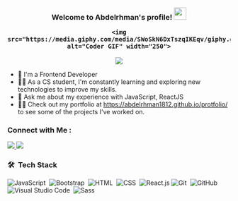 
<h3 align="center">
  Welcome to Abdelrhman's profile!
  <img src="https://media.giphy.com/media/hvRJCLFzcasrR4ia7z/giphy.gif" width="28">

    <img src="https://media.giphy.com/media/SWoSkN6DxTszqIKEqv/giphy.gif" alt="Coder GIF" width="250">
</h3>

<!-- Typing SVG by DenverCoder1 - https://github.com/DenverCoder1/readme-typing-svg -->
<p align="center">
  <a href="https://github.com/DenverCoder1/readme-typing-svg"><img src="https://readme-typing-svg.herokuapp.com/?lines=Frontend%20developer;Always%20learning%20new%20things&font=Fira%20Code&center=true&width=440&height=45&color=f75c7e&vCenter=true&size=22"></a>
</p> 

- 🏢 I'm a Frontend Developer 
- 👨‍💻 As a CS student, I'm constantly learning and exploring new technologies to improve my skills.
- 💬 Ask me about my experience with JavaScript, ReactJS
- 👨‍💻 Check out my portfolio at https://abdelrhman1812.github.io/protfolio/ to see some of the projects I've worked on.


### Connect with Me :

<a href="https://www.linkedin.com/in/abdelrahman-ali-b3a343284/" target="_blank">
<img src="https://img.shields.io/badge/-Abdelrhman%20Ali-0077B5?style=for-the-badge&logo=Linkedin&logoColor=white"/>
</a>
<a href='https://wa.me/+2001008034761?text=welcome'><img src="https://img.shields.io/badge/Abdelrhman%20Ali-0077B5?style=for-the-badge&logo=Whatsapp&logoColor=white"/></a>



### 🛠 &nbsp;Tech Stack
![JavaScript](https://img.shields.io/badge/-JavaScript-05122A?style=flat&logo=javascript)&nbsp;
![Bootstrap](https://img.shields.io/badge/-Bootstrap-05122A?style=flat&logo=bootstrap&logoColor=563D7C)&nbsp;
![HTML](https://img.shields.io/badge/-HTML-05122A?style=flat&logo=HTML5)&nbsp;
![CSS](https://img.shields.io/badge/-CSS-05122A?style=flat&logo=CSS3&logoColor=1572B6)&nbsp;
![React.js](https://img.shields.io/badge/-React-05122A?style=flat&logo=react)
![Git](https://img.shields.io/badge/-Git-05122A?style=flat&logo=git)&nbsp;
![GitHub](https://img.shields.io/badge/-GitHub-05122A?style=flat&logo=github)&nbsp;
![Visual Studio Code](https://img.shields.io/badge/-Visual%20Studio%20Code-05122A?style=flat&logo=visual-studio-code&logoColor=007ACC)&nbsp;
![Sass](https://img.shields.io/badge/-Sass-05122A?style=flat&logo=sass)&nbsp;



